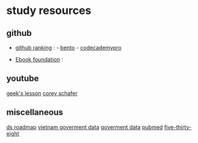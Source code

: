 # study resources

## github
- [github ranking](https://github.com/EvanLi/Github-Ranking) :
        - [bento](https://bento.io/home)
        - [codecademypro](https://www.codecademy.com/catalog/all)

- [Ebook foundation](https://github.com/EbookFoundation/free-programming-books) :


## youtube
[geek's lesson](https://www.youtube.com/channel/UCKXx22vOENUyHrVAADq7Z_g)
[corey schafer](https://www.youtube.com/user/schafer5)

## miscellaneous
[ds roadmap](https://towardsdatascience.com/the-roadmap-of-mathematics-for-deep-learning-357b3db8569b)
[vietnam goverment data](https://data.gov.vn/)
[goverment data](https://www.google.com/search?client=firefox-b-d&q=government+data)
[pubmed](https://pubmed.ncbi.nlm.nih.gov/)
[five-thirty-eight](https://projects.fivethirtyeight.com/)


